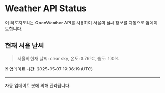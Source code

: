 
# Weather API Status

이 리포지토리는 OpenWeather API를 사용하여 서울의 날씨 정보를 자동으로 업데이트합니다.

## 현재 서울 날씨
> 서울의 현재 날씨: clear sky, 온도: 8.76°C, 습도: 100%

⏳ 업데이트 시간: 2025-05-07 19:36:19 (UTC)

---
자동 업데이트 봇에 의해 관리됩니다.
